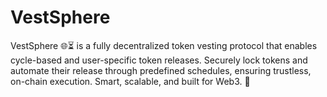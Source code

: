 # VestSphere
VestSphere 🌐⏳ is a fully decentralized token vesting protocol that enables cycle-based and user-specific token releases. Securely lock tokens and automate their release through predefined schedules, ensuring trustless, on-chain execution. Smart, scalable, and built for Web3. 🚀
